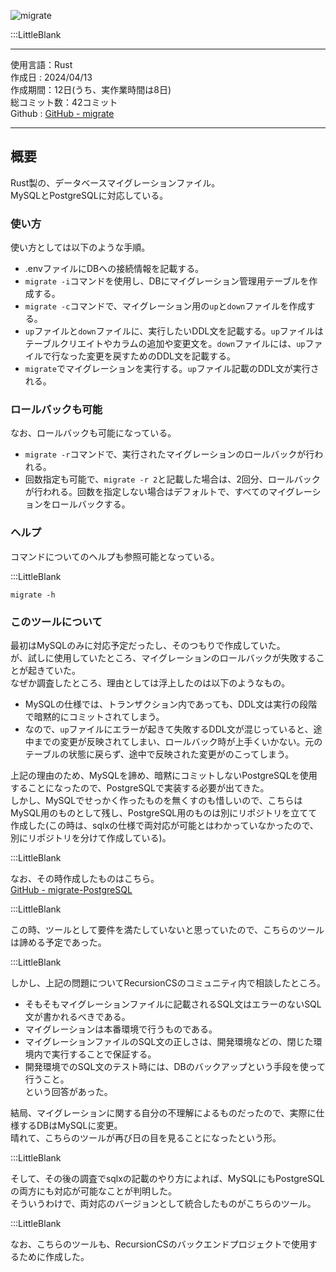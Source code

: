 
![migrate](/pages/Products/page/migrate/img/migrate.jpg)

:::LittleBlank

---  

使用言語：Rust  
作成日 : 2024/04/13  
作成期間：12日(うち、実作業時間は8日)  
総コミット数：42コミット  
Github : [GitHub - migrate](https://github.com/kip2/migrate)  

---  

## 概要  

Rust製の、データベースマイグレーションファイル。  
MySQLとPostgreSQLに対応している。  

### 使い方

使い方としては以下のような手順。  

- .envファイルにDBへの接続情報を記載する。  
- `migrate -i`コマンドを使用し、DBにマイグレーション管理用テーブルを作成する。  
- `migrate -c`コマンドで、マイグレーション用の`up`と`down`ファイルを作成する。  
- `up`ファイルと`down`ファイルに、実行したいDDL文を記載する。`up`ファイルはテーブルクリエイトやカラムの追加や変更文を。`down`ファイルには、`up`ファイルで行なった変更を戻すためのDDL文を記載する。  
- `migrate`でマイグレーションを実行する。`up`ファイル記載のDDL文が実行される。  


### ロールバックも可能

なお、ロールバックも可能になっている。  

- `migrate -r`コマンドで、実行されたマイグレーションのロールバックが行われる。  
- 回数指定も可能で、`migrate -r 2`と記載した場合は、2回分、ロールバックが行われる。回数を指定しない場合はデフォルトで、すべてのマイグレーションをロールバックする。  

### ヘルプ

コマンドについてのヘルプも参照可能となっている。  

:::LittleBlank

```shell  
migrate -h  
```  

### このツールについて  

最初はMySQLのみに対応予定だったし、そのつもりで作成していた。  
が、試しに使用していたところ、マイグレーションのロールバックが失敗することが起きていた。  
なぜか調査したところ、理由としては浮上したのは以下のようなもの。  

- MySQLの仕様では、トランザクション内であっても、DDL文は実行の段階で暗黙的にコミットされてしまう。  
- なので、`up`ファイルにエラーが起きて失敗するDDL文が混じっていると、途中までの変更が反映されてしまい、ロールバック時が上手くいかない。元のテーブルの状態に戻らず、途中で反映された変更がのこってしまう。  

上記の理由のため、MySQLを諦め、暗黙にコミットしないPostgreSQLを使用することになったので、PostgreSQLで実装する必要が出てきた。  
しかし、MySQLでせっかく作ったものを無くすのも惜しいので、こちらはMySQL用のものとして残し、PostgreSQL用のものは別にリポジトリを立てて作成した(この時は、sqlxの仕様で両対応が可能とはわかっていなかったので、別にリポジトリを分けて作成している)。  

:::LittleBlank

なお、その時作成したものはこちら。  
[GitHub - migrate-PostgreSQL](https://github.com/kip2/migrate-PostgreSQL)  

:::LittleBlank

この時、ツールとして要件を満たしていないと思っていたので、こちらのツールは諦める予定であった。  

:::LittleBlank

しかし、上記の問題についてRecursionCSのコミュニティ内で相談したところ。  

- そもそもマイグレーションファイルに記載されるSQL文はエラーのないSQL文が書かれるべきである。  
- マイグレーションは本番環境で行うものである。  
- マイグレーションファイルのSQL文の正しさは、開発環境などの、閉じた環境内で実行することで保証する。  
- 開発環境でのSQL文のテスト時には、DBのバックアップという手段を使って行うこと。  
という回答があった。  

結局、マイグレーションに関する自分の不理解によるものだったので、実際に仕様するDBはMySQLに変更。  
晴れて、こちらのツールが再び日の目を見ることになったという形。  

:::LittleBlank

そして、その後の調査でsqlxの記載のやり方によれば、MySQLにもPostgreSQLの両方にも対応が可能なことが判明した。  
そういうわけで、両対応のバージョンとして統合したものがこちらのツール。  

:::LittleBlank

なお、こちらのツールも、RecursionCSのバックエンドプロジェクトで使用するために作成した。  
